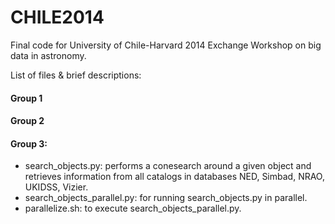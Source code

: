 CHILE2014
=========

Final code for University of Chile-Harvard 2014 Exchange Workshop on big data in astronomy.

List of files & brief descriptions:

#### Group 1

#### Group 2

#### Group 3:
  - search_objects.py: performs a conesearch around a given object and retrieves information from all catalogs in databases NED, Simbad, NRAO, UKIDSS, Vizier.
  - search\_objects\_parallel.py: for running search\_objects.py in parallel.
  - parallelize.sh: to execute search\_objects\_parallel.py.
